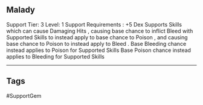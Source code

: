 ## Malady
Support
Tier: 3
Level: 1
Support Requirements : +5 Dex
Supports Skills which can cause Damaging Hits , causing base chance to inflict Bleed with Supported Skills to instead apply to base chance to Poison , and causing base chance to Poison to instead apply to Bleed .
Base Bleeding chance instead applies to Poison for Supported Skills
Base Poison chance instead applies to Bleeding for Supported Skills

---
## Tags
#SupportGem
